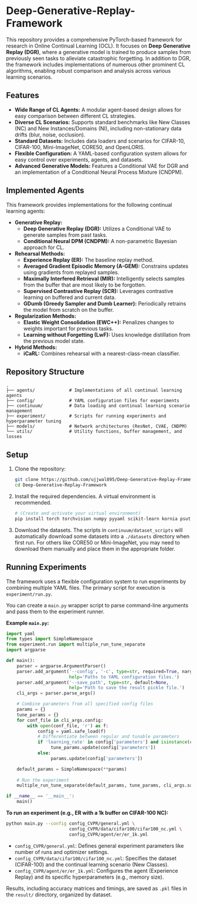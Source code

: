 # Deep-Generative-Replay-Framework

This repository provides a comprehensive PyTorch-based framework for research in Online Continual Learning (OCL). It focuses on **Deep Generative Replay (DGR)**, where a generative model is trained to produce samples from previously seen tasks to alleviate catastrophic forgetting. In addition to DGR, the framework includes implementations of numerous other prominent CL algorithms, enabling robust comparison and analysis across various learning scenarios.

## Features

*   **Wide Range of CL Agents:** A modular agent-based design allows for easy comparison between different CL strategies.
*   **Diverse CL Scenarios:** Supports standard benchmarks like New Classes (NC) and New Instances/Domains (NI), including non-stationary data drifts (blur, noise, occlusion).
*   **Standard Datasets:** Includes data loaders and scenarios for CIFAR-10, CIFAR-100, Mini-ImageNet, CORE50, and OpenLORIS.
*   **Flexible Configuration:** A YAML-based configuration system allows for easy control over experiments, agents, and datasets.
*   **Advanced Generative Models:** Features a Conditional VAE for DGR and an implementation of a Conditional Neural Process Mixture (CNDPM).

## Implemented Agents

This framework provides implementations for the following continual learning agents:

-   **Generative Replay:**
    -   **Deep Generative Replay (DGR):** Utilizes a Conditional VAE to generate samples from past tasks.
    -   **Conditional Neural DPM (CNDPM):** A non-parametric Bayesian approach for CL.
-   **Rehearsal Methods:**
    -   **Experience Replay (ER):** The baseline replay method.
    -   **Averaged Gradient Episodic Memory (A-GEM):** Constrains updates using gradients from replayed samples.
    -   **Maximally Interfered Retrieval (MIR):** Intelligently selects samples from the buffer that are most likely to be forgotten.
    -   **Supervised Contrastive Replay (SCR):** Leverages contrastive learning on buffered and current data.
    -   **GDumb (Greedy Sampler and Dumb Learner):** Periodically retrains the model from scratch on the buffer.
-   **Regularization Methods:**
    -   **Elastic Weight Consolidation (EWC++):** Penalizes changes to weights important for previous tasks.
    -   **Learning without Forgetting (LwF):** Uses knowledge distillation from the previous model state.
-   **Hybrid Methods:**
    -   **iCaRL:** Combines rehearsal with a nearest-class-mean classifier.

## Repository Structure

```
.
├── agents/             # Implementations of all continual learning agents
├── config/             # YAML configuration files for experiments
├── continuum/          # Data loading and continual learning scenario management
├── experiment/         # Scripts for running experiments and hyperparameter tuning
├── models/             # Network architectures (ResNet, CVAE, CNDPM)
└── utils/              # Utility functions, buffer management, and losses
```

## Setup

1.  Clone the repository:
    ```bash
    git clone https://github.com/ujjwal895/Deep-Generative-Replay-Framework.git
    cd Deep-Generative-Replay-Framework
    ```
2.  Install the required dependencies. A virtual environment is recommended.
    ```bash
    # (Create and activate your virtual environment)
    pip install torch torchvision numpy pyyaml scikit-learn kornia psutil
    ```
3.  Download the datasets. The scripts in `continuum/dataset_scripts` will automatically download some datasets into a `./datasets` directory when first run. For others like CORE50 or Mini-ImageNet, you may need to download them manually and place them in the appropriate folder.

## Running Experiments

The framework uses a flexible configuration system to run experiments by combining multiple YAML files. The primary script for execution is `experiment/run.py`.

You can create a `main.py` wrapper script to parse command-line arguments and pass them to the experiment runner.

**Example `main.py`:**

```python
import yaml
from types import SimpleNamespace
from experiment.run import multiple_run_tune_separate
import argparse

def main():
    parser = argparse.ArgumentParser()
    parser.add_argument('--config', '-c', type=str, required=True, nargs='+', 
                        help='Paths to YAML configuration files.')
    parser.add_argument('--save_path', type=str, default=None,
                        help='Path to save the result pickle file.')
    cli_args = parser.parse_args()

    # Combine parameters from all specified config files
    params = {}
    tune_params = {}
    for conf_file in cli_args.config:
        with open(conf_file, 'r') as f:
            config = yaml.safe_load(f)
            # Differentiate between regular and tunable parameters
            if 'learning_rate' in config['parameters'] and isinstance(config['parameters']['learning_rate'], list):
                 tune_params.update(config['parameters'])
            else:
                 params.update(config['parameters'])

    default_params = SimpleNamespace(**params)
    
    # Run the experiment
    multiple_run_tune_separate(default_params, tune_params, cli_args.save_path)

if __name__ == '__main__':
    main()
```

**To run an experiment (e.g., ER with a 1k buffer on CIFAR-100 NC):**

```bash
python main.py --config config_CVPR/general.yml \
                        config_CVPR/data/cifar100/cifar100_nc.yml \
                        config_CVPR/agent/er/er_1k.yml
```

-   `config_CVPR/general.yml`: Defines general experiment parameters like number of runs and optimizer settings.
-   `config_CVPR/data/cifar100/cifar100_nc.yml`: Specifies the dataset (CIFAR-100) and the continual learning scenario (New Classes).
-   `config_CVPR/agent/er/er_1k.yml`: Configures the agent (Experience Replay) and its specific hyperparameters (e.g., memory size).

Results, including accuracy matrices and timings, are saved as `.pkl` files in the `result/` directory, organized by dataset.
